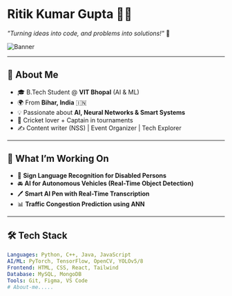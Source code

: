 # Ritik Kumar Gupta 👨‍💻  
*"Turning ideas into code, and problems into solutions!"* 🚀  

![Banner](https://capsule-render.vercel.app/api?type=waving&color=gradient&height=200&section=header&text=Hey%20there!%20I'm%20Ritik%20👋&fontSize=40&fontAlignY=35&animation=twinkling)

---

## 🌟 About Me  
- 🎓 B.Tech Student @ **VIT Bhopal** (AI & ML)  
- 🌍 From **Bihar, India** 🇮🇳  
- 💡 Passionate about **AI, Neural Networks & Smart Systems**  
- 🏏 Cricket lover + Captain in tournaments  
- ✍️ Content writer (NSS) | Event Organizer | Tech Explorer  

---

## 🚀 What I’m Working On  
- 🤖 **Sign Language Recognition for Disabled Persons**  
- 🚘 **AI for Autonomous Vehicles (Real-Time Object Detection)**  
- 🖊️ **Smart AI Pen with Real-Time Transcription**  
- 📊 **Traffic Congestion Prediction using ANN**  

---

## 🛠️ Tech Stack  
```yaml
Languages: Python, C++, Java, JavaScript  
AI/ML: PyTorch, TensorFlow, OpenCV, YOLOv5/8  
Frontend: HTML, CSS, React, Tailwind  
Database: MySQL, MongoDB  
Tools: Git, Figma, VS Code  
# About-me.....
